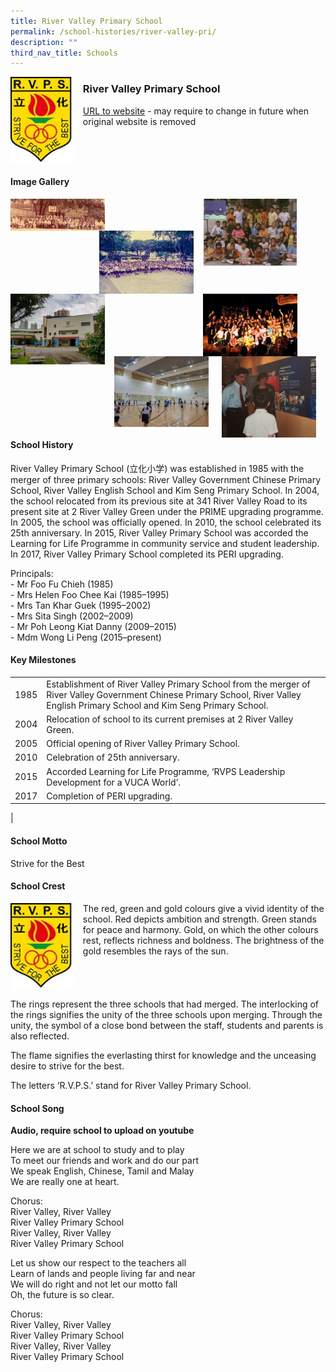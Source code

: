 ```yaml
---
title: River Valley Primary School
permalink: /school-histories/river-valley-pri/
description: ""
third_nav_title: Schools
---
```

<img src="/images/rivervalleypri1.jpg" style="width:20%;margin-right:15px;" align = "left">

### **River Valley Primary School**
[URL to website](https://rivervalleypri.moe.edu.sg/) - may require to change in future when original website is removed

<br clear="left">

#### **Image Gallery**

<p><a href="https://staging.d1yxymztqoj7qn.amplifyapp.com/images/rivervalleypri2.jpg">  
<img src="/images/rivervalleypri2.jpg" style="width:30%;margin-right:15px;" align = "left">
</a></p>

<p><a href="https://staging.d1yxymztqoj7qn.amplifyapp.com/images/rivervalleypri4.jpg">  
<img src="/images/rivervalleypri4.jpg" style="width:30%;margin-right:45px;" align = "right">
</a></p>

<p><a href="https://staging.d1yxymztqoj7qn.amplifyapp.com/images/rivervalleypri3.jpg">  
<img src="/images/rivervalleypri3.jpg" style="width:30%;margin-right:15px;" align = "right">
</a></p>

<p><a href="https://staging.d1yxymztqoj7qn.amplifyapp.com/images/rivervalleypri5.jpg">  
<img src="/images/rivervalleypri5.jpg" style="width:30%;margin-right:15px;" align = "left">
</a></p>

<p><a href="https://staging.d1yxymztqoj7qn.amplifyapp.com/images/rivervalleypri7.jpg">  
<img src="/images/rivervalleypri7.jpg" style="width:30%;margin-right:45px;" align = "right">
</a></p>

<p><a href="https://staging.d1yxymztqoj7qn.amplifyapp.com/images/rivervalleypri6.jpg">  
<img src="/images/rivervalleypri6.jpg" style="width:30%;margin-right:15px;" align = "right">
</a></p>

<p><a href="https://staging.d1yxymztqoj7qn.amplifyapp.com/images/rivervalleypri8.jpg">  
<img src="/images/rivervalleypri8.jpg" style="width:30%;margin-right:15px;" align = "left">
</a></p>

<br clear="left">

#### **School History**
River Valley Primary School (立化小学) was established in 1985 with the merger of three primary schools: River Valley Government Chinese Primary School, River Valley English School and Kim Seng Primary School. In 2004, the school relocated from its previous site at 341 River Valley Road to its present site at 2 River Valley Green under the PRIME upgrading programme. In 2005, the school was officially opened. In 2010, the school celebrated its 25th anniversary. In 2015, River Valley Primary School was accorded the Learning for Life Programme in community service and student leadership. In 2017, River Valley Primary School completed its PERI upgrading.

Principals:<br>
\- Mr Foo Fu Chieh (1985)<br>
\- Mrs Helen Foo Chee Kai (1985–1995)<br>
\- Mrs Tan Khar Guek (1995–2002)<br>
\- Mrs Sita Singh (2002–2009)<br>
\- Mr Poh Leong Kiat Danny (2009–2015)<br>
\- Mdm Wong Li Peng (2015–present)

#### **Key Milestones**

|  |  |
|:---:|---|
| 1985 | Establishment of River Valley Primary School from the merger of River Valley Government Chinese Primary School, River Valley English Primary School and Kim Seng Primary School. |
| 2004 | Relocation of school to its current premises at 2 River Valley Green. |
| 2005 | Official opening of River Valley Primary School. |
| 2010 | Celebration of 25th anniversary. |
| 2015 | Accorded Learning for Life Programme, ‘RVPS Leadership Development for a VUCA World’. |
| 2017 | Completion of PERI upgrading. |
|

#### **School Motto**
Strive for the Best

#### **School Crest**
<img src="/images/rivervalleypri1.jpg" style="width:20%;margin-right:15px;" align = "left">

The red, green and gold colours give a vivid identity of the school. Red depicts ambition and strength. Green stands for peace and harmony. Gold, on which the other colours rest, reflects richness and boldness. The brightness of the gold resembles the rays of the sun.

<br clear="left">

The rings represent the three schools that had merged. The interlocking of the rings signifies the unity of the three schools upon merging. Through the unity, the symbol of a close bond between the staff, students and parents is also reflected.

The flame signifies the everlasting thirst for knowledge and the unceasing desire to strive for the best.

The letters ‘R.V.P.S.’ stand for River Valley Primary School.

#### **School Song**
**Audio, require school to upload on youtube**

Here we are at school to study and to play<br>
To meet our friends and work and do our part<br>
We speak English, Chinese, Tamil and Malay<br>
We are really one at heart.

Chorus:<br>
River Valley, River Valley<br>
River Valley Primary School<br>
River Valley, River Valley<br>
River Valley Primary School

Let us show our respect to the teachers all<br>
Learn of lands and people living far and near<br>
We will do right and not let our motto fall<br>
Oh, the future is so clear.

Chorus:<br>
River Valley, River Valley<br>
River Valley Primary School<br>
River Valley, River Valley<br>
River Valley Primary School